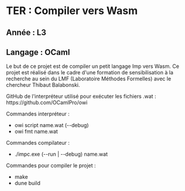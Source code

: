 <h1> TER : Compiler vers Wasm </h1>

<h2> Année : L3 </h2>
<h2> Langage : OCaml </h2>

<p>
Le but de ce projet est de compiler un petit langage Imp vers Wasm.
Ce projet est réalisé dans le cadre d'une formation de sensibilisation à la recherche au sein du LMF (Laboratoire Méthodes Formelles) avec le chercheur Thibaut Balabonski.
</p>

<p>
GitHub de l'interpréteur utilisé pour exécuter les fichiers .wat : https://github.com/OCamlPro/owi

Commandes interpréteur :
  - owi script name.wat (--debug)
  - owi fmt name.wat

Commandes compilateur :
  - ./impc.exe (--run | --debug) name.wat

Commandes pour compiler le projet :
  - make
  - dune build
</p>
